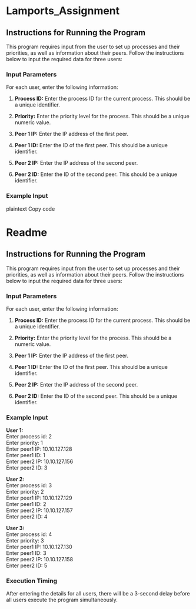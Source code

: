 # Lamports_Assignment

## Instructions for Running the Program

This program requires input from the user to set up processes and their priorities, as well as information about their peers. Follow the instructions below to input the required data for three users:

### Input Parameters

For each user, enter the following information:

1. **Process ID:** Enter the process ID for the current process. This should be a unique identifier.
   
2. **Priority:** Enter the priority level for the process. This should be a unique numeric value.
   
3. **Peer 1 IP:** Enter the IP address of the first peer.
   
4. **Peer 1 ID:** Enter the ID of the first peer. This should be a unique identifier.
   
5. **Peer 2 IP:** Enter the IP address of the second peer.
   
6. **Peer 2 ID:** Enter the ID of the second peer. This should be a unique identifier.

### Example Input


plaintext
Copy code
# Readme

## Instructions for Running the Program

This program requires input from the user to set up processes and their priorities, as well as information about their peers. Follow the instructions below to input the required data for three users:

### Input Parameters

For each user, enter the following information:

1. **Process ID:** Enter the process ID for the current process. This should be a unique identifier.
   
2. **Priority:** Enter the priority level for the process. This should be a numeric value.
   
3. **Peer 1 IP:** Enter the IP address of the first peer.
   
4. **Peer 1 ID:** Enter the ID of the first peer. This should be a unique identifier.
   
5. **Peer 2 IP:** Enter the IP address of the second peer.
   
6. **Peer 2 ID:** Enter the ID of the second peer. This should be a unique identifier.

### Example Input

**User 1:**<br>
Enter process id: 2<br>
Enter priority: 1<br>
Enter peer1 IP: 10.10.127.128<br>
Enter peer1 ID: 1<br>
Enter peer2 IP: 10.10.127.156<br>
Enter peer2 ID: 3<br>

**User 2:**<br>
Enter process id: 3<br>
Enter priority: 2<br>
Enter peer1 IP: 10.10.127.129<br>
Enter peer1 ID: 2<br>
Enter peer2 IP: 10.10.127.157<br>
Enter peer2 ID: 4<br>

**User 3:**<br>
Enter process id: 4<br>
Enter priority: 3<br>
Enter peer1 IP: 10.10.127.130<br>
Enter peer1 ID: 3<br>
Enter peer2 IP: 10.10.127.158<br>
Enter peer2 ID: 5<br>


### Execution Timing

After entering the details for all users, there will be a 3-second delay before all users execute the program simultaneously.
